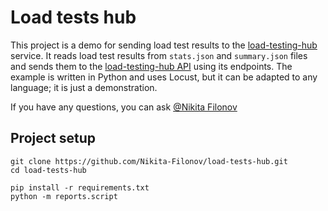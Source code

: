 # Load tests hub

This project is a demo for sending load test results to
the [load-testing-hub](https://github.com/Nikita-Filonov/load-testing-hub-panel) service. It reads load test results
from
`stats.json` and `summary.json` files and sends them to
the [load-testing-hub API](https://github.com/Nikita-Filonov/load-testing-hub-api) using its endpoints. The example is
written in Python and uses Locust, but it can be adapted to any language; it is just a demonstration.

If you have any questions, you can ask [@Nikita Filonov](https://t.me/sound_right)

## Project setup

```shell
git clone https://github.com/Nikita-Filonov/load-tests-hub.git
cd load-tests-hub

pip install -r requirements.txt
python -m reports.script
```
